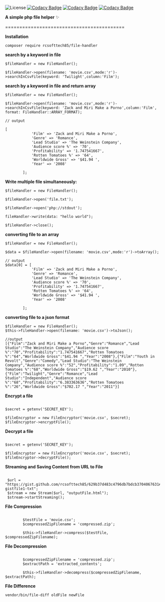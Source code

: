 ![License](https://img.shields.io/badge/License-MIT-green.svg)
[![Codacy Badge](https://api.codacy.com/project/badge/Grade/a4ff2820492d4978a2a113826a344dac)](https://app.codacy.com/gh/rcsofttech85/php-file-helper?utm_source=github.com&utm_medium=referral&utm_content=rcsofttech85/php-file-helper&utm_campaign=Badge_Grade)
[![Codacy Badge](https://app.codacy.com/project/badge/Grade/c6450a9c0f99488e93b34911f1adfb2e)](https://app.codacy.com/gh/rcsofttech85/php-file-helper/dashboard?utm_source=gh&utm_medium=referral&utm_content=&utm_campaign=Badge_grade)
[![Codacy Badge](https://app.codacy.com/project/badge/Coverage/c6450a9c0f99488e93b34911f1adfb2e)](https://app.codacy.com/gh/rcsofttech85/php-file-helper/dashboard?utm_source=gh&utm_medium=referral&utm_content=&utm_campaign=Badge_coverage)





**A simple php file helper** ✨



==========================================

**Installation**

```
composer require rcsofttech85/file-handler

```


**search by a keyword in file**

```
$fileHandler = new FileHandler();

$fileHandler->open(filename: 'movie.csv',mode:'r')->searchInCsvFile(keyword: 'Twilight',column:'Film');

```

**search by a keyword in file and return array**

```
$fileHandler = new FileHandler();

$fileHandler->open(filename: 'movie.csv',mode:'r')->searchInCsvFile(keyword: 'Zack and Miri Make a Porno',column:'Film', format: FileHandler::ARRAY_FORMAT);

// output

[
            'Film' => 'Zack and Miri Make a Porno',
            'Genre' => 'Romance',
            'Lead Studio' => 'The Weinstein Company',
            'Audience score %' => '70',
            'Profitability' => '1.747541667',
            'Rotten Tomatoes %' => '64',
            'Worldwide Gross' => '$41.94 ',
            'Year' => '2008'

        ];
```

**Write multiple file simultaneously:**

```
$fileHandler = new FileHandler();

$fileHandler->open('file.txt');

$fileHandler->open('php://stdout');

fileHandler->write(data: "hello world");

$fileHandler->close();

```

**converting file to an array**

```
$fileHandler = new FileHandler();

$data = $fileHandler->open(filename: 'movie.csv',mode:'r')->toArray();

// output
$data[0] = [
            'Film' => 'Zack and Miri Make a Porno',
            'Genre' => 'Romance',
            'Lead Studio' => 'The Weinstein Company',
            'Audience score %' => '70',
            'Profitability' => '1.747541667',
            'Rotten Tomatoes %' => '64',
            'Worldwide Gross' => '$41.94 ',
            'Year' => '2008'

        ];

```

**converting file to a json format**

```
$fileHandler = new FileHandler();
$this->fileHandler->open(filename: 'movie.csv')->toJson();

//output
[{"Film":"Zack and Miri Make a Porno","Genre":"Romance","Lead Studio":"The Weinstein Company","Audience score %":"70","Profitability":"1.747541667","Rotten Tomatoes %":"64","Worldwide Gross":"$41.94 ","Year":"2008"},{"Film":"Youth in Revolt","Genre":"Comedy","Lead Studio":"The Weinstein Company","Audience score %":"52","Profitability":"1.09","Rotten Tomatoes %":"68","Worldwide Gross":"$19.62 ","Year":"2010"},{"Film":"Twilight","Genre":"Romance","Lead Studio":"Independent","Audience score %":"68","Profitability":"6.383363636","Rotten Tomatoes %":"26","Worldwide Gross":"$702.17 ","Year":"2011"}]

```

**Encrypt a file**

```

$secret = getenv('SECRET_KEY');

$fileEncryptor = new FileEncryptor('movie.csv', $secret);
$fileEncryptor->encryptFile();

```

**Decrypt a file**

```

$secret = getenv('SECRET_KEY');

$fileEncryptor = new FileEncryptor('movie.csv', $secret);
$fileEncryptor->decryptFile();

```

**Streaming and Saving Content from URL to File**

```

 $url = "https://gist.github.com/rcsofttech85/629b37d483c4796db7bdcb3704067631#file-gistfile1-txt";
 $stream = new Stream($url, "outputFile.html");
 $stream->startStreaming();

```

**File Compression**

```

        $testFile = 'movie.csv';
        $compressedZipFilename = 'compressed.zip';

        $this->fileHandler->compress($testFile, $compressedZipFilename);

```

**File Decompression**

```

        $compressedZipFilename = 'compressed.zip';
        $extractPath = 'extracted_contents';

        $this->fileHandler->decompress($compressedZipFilename, $extractPath);

```

**File Difference**

```
vendor/bin/file-diff oldFile newFile

```



